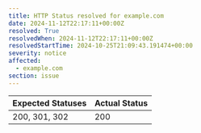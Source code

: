 ```yaml
---
title: HTTP Status resolved for example.com
date: 2024-11-12T22:17:11+00:00Z
resolved: True
resolvedWhen: 2024-11-12T22:17:11+00:00Z
resolvedStartTime: 2024-10-25T21:09:43.191474+00:00
severity: notice
affected:
  - example.com
section: issue
---
```


| Expected Statuses | Actual Status  |
|-------------------|----------------|
| 200, 301, 302 | 200 |
